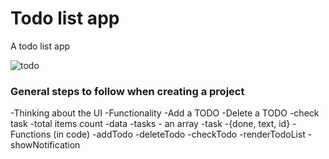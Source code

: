 # Todo list app
A todo list app

![todo](https://user-images.githubusercontent.com/102253404/236466209-4bda9652-ea9a-4641-92de-b7e7985b5b2c.PNG)

### General steps to follow when creating a project

-Thinking about the UI
-Functionality
    -Add a TODO
    -Delete a TODO
    -check task
    -total items count
-data
    -tasks - an array
    -task -{done, text, id}
-Functions (in code)
    -addTodo
    -deleteTodo
    -checkTodo
    -renderTodoList
    -showNotification

